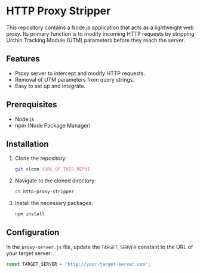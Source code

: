 # HTTP Proxy Stripper

This repository contains a Node.js application that acts as a lightweight web proxy. Its primary function is to modify incoming HTTP requests by stripping Urchin Tracking Module (UTM) parameters before they reach the server.

## Features

- Proxy server to intercept and modify HTTP requests.
- Removal of UTM parameters from query strings.
- Easy to set up and integrate.

## Prerequisites

- Node.js
- npm (Node Package Manager)

## Installation

1. Clone the repository:

    ```bash
    git clone [URL_OF_THIS_REPO]
    ```

2. Navigate to the cloned directory:

    ```bash
    cd http-proxy-stripper
    ```

3. Install the necessary packages:

    ```bash
    npm install
    ```

## Configuration

In the `proxy-server.js` file, update the `TARGET_SERVER` constant to the URL of your target server:

```javascript
const TARGET_SERVER = "http://your-target-server.com";
